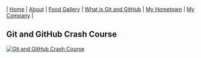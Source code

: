 | [Home](https://wendyjaya.github.io/) | [About](https://wendyjaya.github.io/about.html) | [Food Gallery](https://wendyjaya.github.io/gallery.html) | [What is Git and GitHub](https://wendyjaya.github.io/whatis.html) | [My Hometown](https://wendyjaya.github.io/hometown.html) | [My Company](https://wendyjaya.github.io/hometown.html) |


## Git and GitHub Crash Course

[![Git and GitHub Crash Course](https://img.youtube.com/vi/RGOj5yH7evk/0.jpg)](https://www.youtube.com/watch?v=RGOj5yH7evk "Git and GitHub Crash Course")
